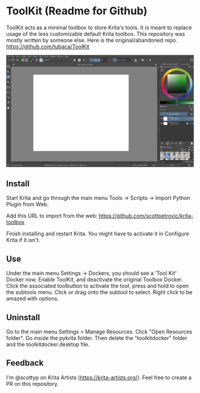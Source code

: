 # ToolKit (Readme for Github)
ToolKit acts as a minimal toolbox to store Krita's tools. It is meant to replace usage of the less customizable default Krita toolbox. This repository was mostly written by someone else. Here is the original/abandoned repo. https://github.com/tubaca/ToolKit


![Screen shot](screenshot.png)


## Install 
Start Krita and go through the main menu Tools -> Scripts -> Import Python Plugin from Web.

Add this URL to import from the web: https://github.com/scottpetrovic/krita-toolbox

Finish installing and restart Krita. You might have to activate it in Configure Krita if it isn't.

## Use
Under the main menu Settings -> Dockers, you should see a 'Tool Kit' Docker now.
Enable ToolKit, and deactivate the original Toolbox Docker.
Click the associated toolbutton to activate the tool, press and hold to open the subtools menu.
Click or drag onto the subtool to select.
Right click to be amazed with options.

## Uninstall
Go to the main menu Settings > Manage Resources. Click "Open Resources folder". Go inside the pykrita folder. Then delete the "toolkitdocker" folder and the toolkitdocker.desktop file.

## Feedback
I'm @scottyp on Krita Artists (https://krita-artists.org/). Feel free to create a PR on this repository.
